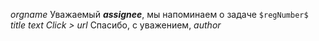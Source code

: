 $orgname$ 
Уважаемый **$assignee$**,
мы напоминаем о задаче `$regNumber$` $title$
$text$
_Click >_ $url$
Спасибо, с уважением, *$author$*
